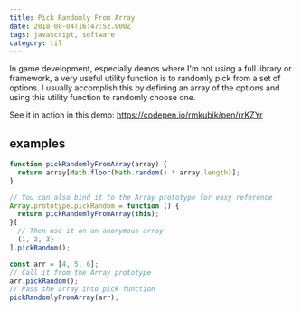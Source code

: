 ```yaml
---
title: Pick Randomly From Array
date: 2018-08-04T16:47:52.000Z
tags: javascript, software
category: til
---
```


In game development, especially demos where I'm not using a full library or framework, a very useful utility function is to randomly pick from a set of options. I usually accomplish this by defining an array of the options and using this utility function to randomly choose one.

See it in action in this demo: https://codepen.io/rmkubik/pen/rrKZYr

## examples

```javascript
function pickRandomlyFromArray(array) {
  return array[Math.floor(Math.random() * array.length)];
}

// You can also bind it to the Array prototype for easy reference
Array.prototype.pickRandom = function () {
  return pickRandomlyFromArray(this);
}[
  // Then use it on an anonymous array
  (1, 2, 3)
].pickRandom();

const arr = [4, 5, 6];
// Call it from the Array prototype
arr.pickRandom();
// Pass the array into pick function
pickRandomlyFromArray(arr);
```
